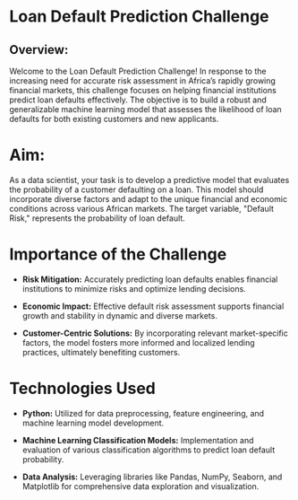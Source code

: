 # Loan Default Prediction Challenge


## Overview:
Welcome to the Loan Default Prediction Challenge! In response to the increasing need for accurate risk assessment in Africa’s rapidly growing financial markets, this challenge focuses on helping financial institutions predict loan defaults effectively. The objective is to build a robust and generalizable machine learning model that assesses the likelihood of loan defaults for both existing customers and new applicants.

# Aim:
As a data scientist, your task is to develop a predictive model that evaluates the probability of a customer defaulting on a loan. This model should incorporate diverse factors and adapt to the unique financial and economic conditions across various African markets. The target variable, "Default Risk," represents the probability of loan default.

# Importance of the Challenge
* **Risk Mitigation:** Accurately predicting loan defaults enables financial institutions to minimize risks and optimize lending decisions.

* **Economic Impact:** Effective default risk assessment supports financial growth and stability in dynamic and diverse markets.

* **Customer-Centric Solutions:** By incorporating relevant market-specific factors, the model fosters more informed and localized lending practices, ultimately benefiting customers.

# Technologies Used
* **Python:** Utilized for data preprocessing, feature engineering, and machine learning model development.

* **Machine Learning Classification Models:** Implementation and evaluation of various classification algorithms to predict loan default probability.

* **Data Analysis:** Leveraging libraries like Pandas, NumPy, Seaborn, and Matplotlib for comprehensive data exploration and visualization.
